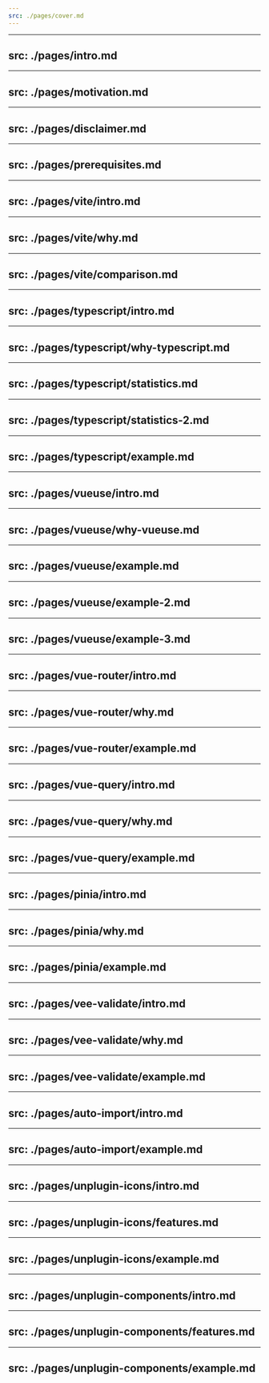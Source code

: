 ```yaml
---
src: ./pages/cover.md
---
```


---
src: ./pages/intro.md
---

---
src: ./pages/motivation.md
---
---
src: ./pages/disclaimer.md
---

---
src: ./pages/prerequisites.md
---

---
src: ./pages/vite/intro.md
---
---
src: ./pages/vite/why.md
---
---
src: ./pages/vite/comparison.md
---

---
src: ./pages/typescript/intro.md
---

---
src: ./pages/typescript/why-typescript.md
---

---
src: ./pages/typescript/statistics.md
---

---
src: ./pages/typescript/statistics-2.md
---

---
src: ./pages/typescript/example.md
---

---
src: ./pages/vueuse/intro.md
---

---
src: ./pages/vueuse/why-vueuse.md
---
---
src: ./pages/vueuse/example.md
---
---
src: ./pages/vueuse/example-2.md
---
---
src: ./pages/vueuse/example-3.md
---

---
src: ./pages/vue-router/intro.md
---
---
src: ./pages/vue-router/why.md
---
---
src: ./pages/vue-router/example.md
---
---
src: ./pages/vue-query/intro.md
---
---
src: ./pages/vue-query/why.md
---
---
src: ./pages/vue-query/example.md
---
---
src: ./pages/pinia/intro.md
---
---
src: ./pages/pinia/why.md
---
---
src: ./pages/pinia/example.md
---
---
src: ./pages/vee-validate/intro.md
---
---
src: ./pages/vee-validate/why.md
---
---
src: ./pages/vee-validate/example.md
---
---
src: ./pages/auto-import/intro.md
---
---
src: ./pages/auto-import/example.md
---

---
src: ./pages/unplugin-icons/intro.md
---
---
src: ./pages/unplugin-icons/features.md
---
---
src: ./pages/unplugin-icons/example.md
---
---
src: ./pages/unplugin-components/intro.md
---
---
src: ./pages/unplugin-components/features.md
---
---
src: ./pages/unplugin-components/example.md
---